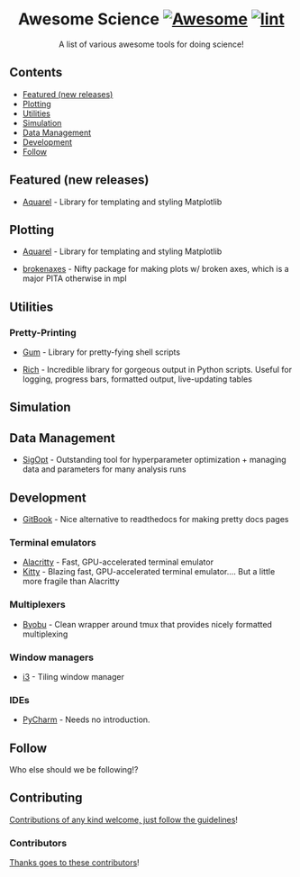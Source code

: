 <div align="center">

<!-- title -->

<!--lint ignore no-dead-urls-->

# Awesome Science [![Awesome](https://awesome.re/badge.svg)](https://awesome.re) [![lint](https://github.com/jdrusso/awesome-science/actions/workflows/lint.yaml/badge.svg)](https://github.com/jdrusso/awesome-science/actions/workflows/lint.yaml)

<!-- subtitle -->

A list of various awesome tools for doing science!

<!-- image -->

<!--
<a href="" target="_blank" rel="noopener noreferrer">
  <img src="" />
</a>
-->

<!-- description -->


</div>

<!-- TOC -->

## Contents

- [Featured (new releases)](#featured-new-releases)
- [Plotting](#plotting)
- [Utilities](#utilities)
- [Simulation](#simulation)
- [Data Management](#data-management)
- [Development](#development)
- [Follow](#follow)

<!-- CONTENT -->

## Featured (new releases)

- [Aquarel](https://github.com/lgienapp/aquarel) - Library for templating and styling Matplotlib

## Plotting

- [Aquarel](https://github.com/lgienapp/aquarel) - Library for templating and styling Matplotlib

- [brokenaxes](https://github.com/bendichter/brokenaxes) - Nifty package for making plots w/ broken axes, which is a major PITA otherwise in mpl

<!-- END CONTENT -->

## Utilities

### Pretty-Printing

- [Gum](https://github.com/charmbracelet/gum) - Library for pretty-fying shell scripts

- [Rich](https://github.com/Textualize/rich) - Incredible library for gorgeous output in Python scripts. Useful for logging, progress bars, formatted output, live-updating tables

## Simulation

## Data Management

- [SigOpt](https://sigopt.com/) - Outstanding tool for hyperparameter optimization + managing data and parameters for many analysis runs

## Development

- [GitBook](https://www.gitbook.com/) - Nice alternative to readthedocs for making pretty docs pages

### Terminal emulators

- [Alacritty](https://github.com/alacritty/alacritty) - Fast, GPU-accelerated terminal emulator
- [Kitty](https://sw.kovidgoyal.net/kitty/) - Blazing fast, GPU-accelerated terminal emulator.... But a little more fragile than Alacritty

### Multiplexers

- [Byobu](https://www.byobu.org/) - Clean wrapper around tmux that provides nicely formatted multiplexing

### Window managers

- [i3](https://i3wm.org/) - Tiling window manager

### IDEs

- [PyCharm](https://www.jetbrains.com/pycharm/) - Needs no introduction.

## Follow

<!-- list people worth following on social sites (Twitter, LinkedIn, GitHub, YouTube etc.) -->

Who else should we be following!?

## Contributing

[Contributions of any kind welcome, just follow the guidelines](contributing.md)!

### Contributors

[Thanks goes to these contributors](https://github.com/jdrusso/awesome-science/graphs/contributors)!
